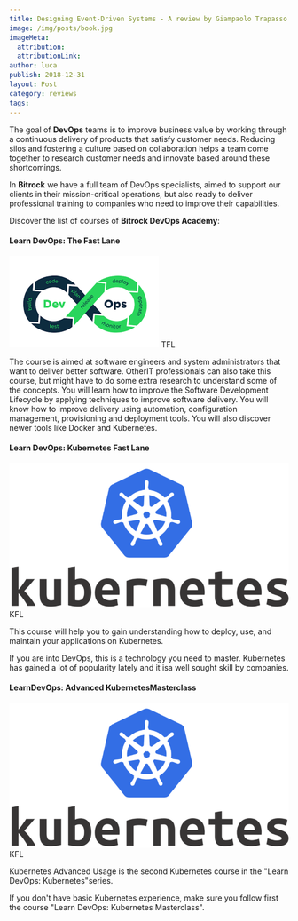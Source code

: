 ```yaml
---
title: Designing Event-Driven Systems - A review by Giampaolo Trapasso (CTO)
image: /img/posts/book.jpg
imageMeta:
  attribution:
  attributionLink:
author: luca
publish: 2018-12-31
layout: Post
category: reviews
tags:
---
```


The goal of **DevOps** teams is to improve business value by working through a continuous delivery of products that satisfy customer needs. <!-- more --> Reducing silos and fostering a culture based on collaboration helps a team come together to research customer needs and innovate based around these shortcomings. 

In **Bitrock** we have a full team of DevOps specialists, aimed to support our clients in their mission-critical operations, but also ready to deliver professional training to companies who need to improve their capabilities.

Discover the list of courses of **Bitrock DevOps Academy**:

#### Learn DevOps: The Fast Lane

![/img/devops-tfl.png](/img/devops-tfl.png)
TFL

The course is aimed at software engineers and system administrators that want to deliver better software. OtherIT professionals can also take this course, but might have to do some extra research to understand some of the concepts. You will learn how to improve the Software Development Lifecycle by applying techniques to improve software delivery. You will know how to improve delivery using automation, configuration management, provisioning and deployment tools. You will also discover newer tools like Docker and Kubernetes.

#### Learn DevOps: Kubernetes Fast Lane

![/img/kubernetes-logo.png](/img/kubernetes-logo.png)
KFL

This course will help you to gain understanding how to deploy, use, and maintain your applications on Kubernetes. 

If you are into DevOps, this is a technology you need to master. Kubernetes has gained a lot of popularity lately and it isa well sought skill by companies.

#### LearnDevOps: Advanced KubernetesMasterclass

![/img/kubernetes-logo.png](/img/kubernetes-logo.png)
KFL

Kubernetes Advanced Usage is the second Kubernetes course in the "Learn DevOps: Kubernetes"series. 

If you don't have basic Kubernetes experience, make sure you follow first the course "Learn DevOps: Kubernetes Masterclass".